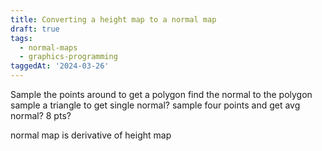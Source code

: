 ```yaml
---
title: Converting a height map to a normal map
draft: true
tags:
  - normal-maps
  - graphics-programming
taggedAt: '2024-03-26'
---
```


Sample the points around to get a polygon
find the normal to the polygon
sample a triangle to get single normal?
sample four points and get avg normal?
8 pts?

normal map is derivative of height map
